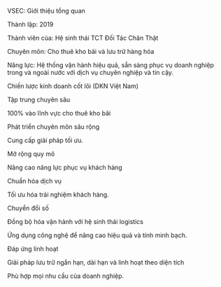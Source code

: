 VSEC: Giới thiệu tổng quan

Thành lập: 2019

Thành viên của: Hệ sinh thái TCT Đối Tác Chân Thật

Chuyên môn: Cho thuê kho bãi và lưu trữ hàng hóa

Năng lực: Hệ thống vận hành hiệu quả, sẵn sàng phục vụ doanh nghiệp trong và ngoài nước với dịch vụ chuyên nghiệp và tin cậy.

Chiến lược kinh doanh cốt lõi (DKN Việt Nam)

Tập trung chuyên sâu

100% vào lĩnh vực cho thuê kho bãi

Phát triển chuyên môn sâu rộng

Cung cấp giải pháp tối ưu.

Mở rộng quy mô

Nâng cao năng lực phục vụ khách hàng

Chuẩn hóa dịch vụ

Tối ưu hóa trải nghiệm khách hàng.

Chuyển đổi số

Đồng bộ hóa vận hành với hệ sinh thái logistics

Ứng dụng công nghệ để nâng cao hiệu quả và tính minh bạch.

Đáp ứng linh hoạt

Giải pháp lưu trữ ngắn hạn, dài hạn và linh hoạt theo diện tích

Phù hợp mọi nhu cầu của doanh nghiệp.